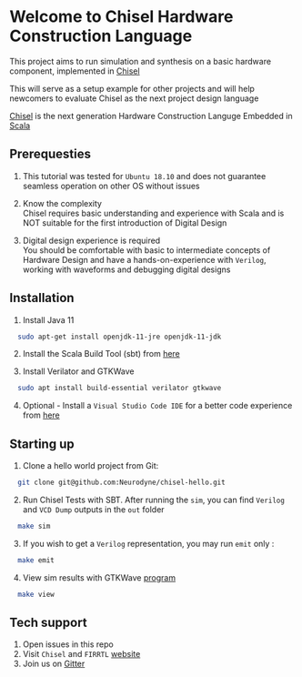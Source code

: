 # Welcome to Chisel Hardware Construction Language 

This project aims to run simulation and synthesis on a basic hardware component, implemented in [Chisel](https://www.chisel-lang.org/)

This will serve as a setup example for other projects and will help newcomers to evaluate Chisel as the next project design language

[Chisel](https://www.chisel-lang.org/) is the next generation Hardware Construction Languge Embedded in [Scala](https://www.scala-lang.org/)


## Prerequesties 

1. This tutorial was tested for `Ubuntu 18.10` and does not guarantee seamless operation on other OS without issues

2. Know the complexity <br>
Chisel requires basic understanding and experience with Scala and is NOT suitable for the first introduction of Digital Design

3. Digital design experience is required <br>
You should be comfortable with basic to intermediate concepts of Hardware Design and have a hands-on-experience with `Verilog`, working with waveforms and debugging digital designs


## Installation

1. Install Java 11
```bash
  sudo apt-get install openjdk-11-jre openjdk-11-jdk
```

2. Install the Scala Build Tool (sbt) from [here](https://www.scala-sbt.org/1.x/docs/Installing-sbt-on-Linux.html) 

3. Install Verilator and GTKWave 
```bash
  sudo apt install build-essential verilator gtkwave
```

4. Optional - Install a `Visual Studio Code IDE` for a better code experience from [here](https://code.visualstudio.com/download)

## Starting up 

1. Clone a hello world project from Git: 
```bash
  git clone git@github.com:Neurodyne/chisel-hello.git
```

2. Run Chisel Tests with SBT. After running the `sim`, you can find `Verilog` and `VCD Dump` outputs in the `out` folder
```bash
  make sim
```

3. If you wish to get a `Verilog` representation, you may run `emit` only :
```bash
  make emit
```

4. View sim results with GTKWave [program](http://gtkwave.sourceforge.net/)
```bash
  make view
```

## Tech support 
1. Open issues in this repo
2. Visit `Chisel` and `FIRRTL` [website](https://www.chisel-lang.org/)
3. Join us on [Gitter](https://gitter.im/freechipsproject/chisel3)

